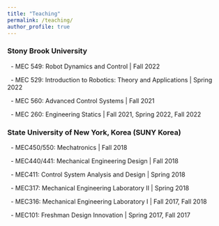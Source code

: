 ```yaml
---
title: "Teaching"
permalink: /teaching/
author_profile: true
---
```

### Stony Brook University

&nbsp; \- MEC 549: Robot Dynamics and Control \| Fall 2022

&nbsp; \- MEC 529: Introduction to Robotics: Theory and Applications \| Spring 2022

&nbsp; \- MEC 560: Advanced Control Systems \| Fall 2021

&nbsp; \- MEC 260: Engineering Statics \| Fall 2021, Spring 2022, Fall 2022


### State University of New York, Korea (SUNY Korea)

&nbsp; \- MEC450/550: Mechatronics \| Fall 2018

&nbsp; \- MEC440/441: Mechanical Engineering Design \| Fall 2018

&nbsp; \- MEC411: Control System Analysis and Design \| Spring 2018

&nbsp; \- MEC317: Mechanical Engineering Laboratory II \| Spring 2018

&nbsp; \- MEC316: Mechanical Engineering Laboratory I \| Fall 2017, Fall 2018

&nbsp; \- MEC101: Freshman Design Innovation \| Spring 2017, Fall 2017